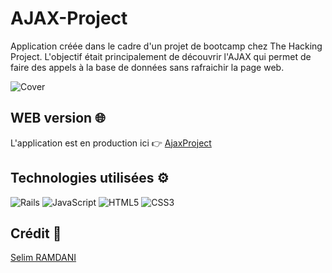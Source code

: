 # AJAX-Project
Application créée dans le cadre d'un projet de bootcamp chez The Hacking Project. L'objectif était principalement de découvrir l'AJAX qui permet de faire des appels à la base de données sans rafraichir la page web.


![Cover](https://www.zupimages.net/up/22/40/8db6.png)


## WEB version 🌐

L'application est en production ici 👉 [AjaxProject](https://ajaxpr0ject.herokuapp.com/emails)

## Technologies utilisées ⚙️
![Rails](https://img.shields.io/badge/Ruby_on_Rails-CC0000?style=for-the-badge&logo=ruby-on-rails&logoColor=white)
![JavaScript](https://img.shields.io/badge/javascript-%23323330.svg?style=for-the-badge&logo=javascript&logoColor=%23F7DF1E)
![HTML5](https://img.shields.io/badge/HTML5-E34F26?style=for-the-badge&logo=html5&logoColor=white)
![CSS3](https://img.shields.io/badge/CSS3-1572B6?style=for-the-badge&logo=css3&logoColor=white)

## Crédit 🔗
[Selim RAMDANI](https://github.com/curlyroots)<br>

